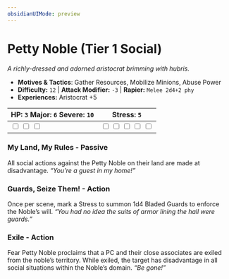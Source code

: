 ```yaml
---
obsidianUIMode: preview
---
```

# Petty Noble (Tier 1 Social)

*A richly-dressed and adorned aristocrat brimming with hubris.*

- **Motives & Tactics**: Gather Resources, Mobilize Minions, Abuse Power
- **Difficulty:** `12` | **Attack Modifier:** `-3` | **Rapier:** `Melee 2d4+2 phy`
- **Experiences:** Aristocrat +5

| HP: `3` Major: `6` Severe: `10` | Stress: `5` |
|--|--|
|  <input type="checkbox" unchecked id="08e0f9a7"> <input type="checkbox" unchecked id="45ecdf32"> <input type="checkbox" unchecked id="5028fdb5"> |  <input type="checkbox" unchecked id="471c2762"> <input type="checkbox" unchecked id="26a21534"> <input type="checkbox" unchecked id="47d76e24"> <input type="checkbox" unchecked id="741039e4"> <input type="checkbox" unchecked id="2108f250"> |

### My Land, My Rules - Passive

All social actions against the Petty Noble on their land are made at disadvantage. *“You’re a guest in my home!”*

### Guards, Seize Them! - Action

Once per scene, mark a Stress to summon 1d4 Bladed Guards to enforce the Noble’s will. *“You had no idea the suits of armor lining the hall were guards.”*

### Exile - Action

Fear Petty Noble proclaims that a PC and their close associates are exiled from the noble’s territory. While exiled, the target has disadvantage in all social situations within the Noble’s domain. *“Be gone!”*



